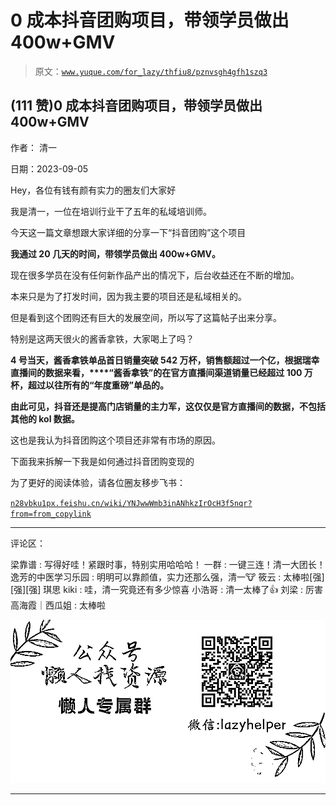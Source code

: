 # 0 成本抖音团购项目，带领学员做出 400w+GMV

> 原文：[`www.yuque.com/for_lazy/thfiu8/pznvsgh4gfh1szq3`](https://www.yuque.com/for_lazy/thfiu8/pznvsgh4gfh1szq3)

## (111 赞)0 成本抖音团购项目，带领学员做出 400w+GMV

作者： 清一

日期：2023-09-05

Hey，各位有钱有颜有实力的圈友们大家好

我是清一，一位在培训行业干了五年的私域培训师。

今天这一篇文章想跟大家详细的分享一下“抖音团购”这个项目

**我通过 20 几天的时间，带领学员做出 400w+GMV。**

现在很多学员在没有任何新作品产出的情况下，后台收益还在不断的增加。

本来只是为了打发时间，因为我主要的项目还是私域相关的。

但是看到这个团购还有巨大的发展空间，所以写了这篇帖子出来分享。

特别是这两天很火的酱香拿铁，大家喝上了吗？

**4 号当天，酱香拿铁单品首日销量突破 542 万杯，销售额超过一个亿，根据瑞幸直播间的数据来看，****“酱香拿铁”的在官方直播间渠道销量已经超过 100 万杯，超过以往所有的“年度重磅”单品的。**

**由此可见，抖音还是提高门店销量的主力军，这仅仅是官方直播间的数据，不包括其他的 kol 数据。**

这也是我认为抖音团购这个项目还非常有市场的原因。

下面我来拆解一下我是如何通过抖音团购变现的

为了更好的阅读体验，请各位圈友移步飞书：

[`n28vbku1px.feishu.cn/wiki/YNJwwWmb3inANhkzIrOcH3f5nqr?from=from_copylink`](https://n28vbku1px.feishu.cn/wiki/YNJwwWmb3inANhkzIrOcH3f5nqr?from=from_copylink)

* * *

评论区：

梁靠谱 : 写得好哇！紧跟时事，特别实用哈哈哈！
一群 : 一键三连！清一大团长！
逸芳的中医学习乐园 : 明明可以靠颜值，实力还那么强，清一🐮
筱云 : 太棒啦[强][强][强]
琪思 kiki : 哇，清一究竟还有多少惊喜
小浩哥 : 清一太棒了👍
刘梁 : 厉害
高海霞｜西瓜姐 : 太棒啦

![](img/1c37d505930596d12a88ab23e11aa07a.png)

* * *